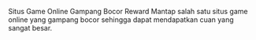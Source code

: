 Situs Game Online Gampang Bocor Reward Mantap
salah satu situs game online yang gampang bocor sehingga dapat mendapatkan cuan yang sangat besar.
